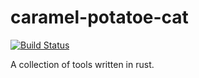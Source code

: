 # caramel-potatoe-cat
[![Build Status](https://travis-ci.org/gudCodes/caramel-potatoe-cat.svg?branch=master)](https://travis-ci.org/gudCodes/caramel-potatoe-cat)

A collection of tools written in rust.
